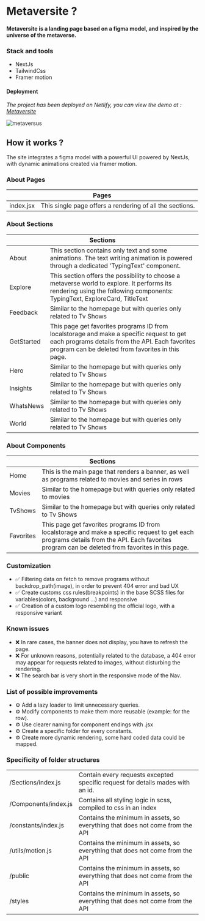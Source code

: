 <h1> Metaversite ? </h1>

<h4> Metaversite is a landing page based on a figma model, and inspired by the universe of the metaverse. </h4>

<h3>Stack and tools</h3>
<ul>
  <li>NextJs</li>
  <li>TailwindCss</li>
  <li>Framer motion</li>
</ul>
<h4>Deployment</h4>
<p><em>The project has been deployed on Netlify, you can view the demo at : <a href="https://precious-malabi-33d670.netlify.app">Metaversite</a></em></p>


![metaversus](https://user-images.githubusercontent.com/101059956/217273043-905ef7ba-8e3a-4735-b0a3-7f997595be1a.png)


<h2>How it works ?</h2>
<p>The site integrates a figma model with a powerful UI powered by NextJs, with dynamic animations created via framer motion. </p>

<h3>About Pages</h3>
<table>
    <thead>
        <tr>
            <th colspan="2">Pages</th>
        </tr>
    </thead>
    <tbody>
        <tr>
            <td>index.jsx</td>
            <td>This single page offers a rendering of all the sections. </td>
        </tr>
    </tbody>
</table>

<h3>About Sections</h3>

<table>
    <thead>
        <tr>
            <th colspan="2">Sections</th>
        </tr>
    </thead>
    <tbody>
        <tr>
            <td>About</td>
            <td>This section contains only text and some animations. The text writing animation is powered through a dedicated 'TypingText' component.</td>
        </tr>
         <tr>
            <td>Explore</td>
            <td>This section offers the possibility to choose a metaverse world to explore. It performs its rendering using the following components: TypingText, ExploreCard, TitleText</td>
        </tr>
         <tr>
            <td>Feedback</td>
            <td>Similar to the homepage but with queries only related to Tv Shows</td>
        </tr>
         <tr>
            <td>GetStarted</td>
            <td>This page get favorites programs ID from localstorage and make a specific request to get each programs details from the API. Each favorites program can be deleted from favorites in this page.</td>
        </tr>
        <tr>
            <td>Hero</td>
            <td>Similar to the homepage but with queries only related to Tv Shows</td>
        </tr>
        <tr>
            <td>Insights</td>
            <td>Similar to the homepage but with queries only related to Tv Shows</td>
        </tr>
        <tr>
            <td>WhatsNews</td>
            <td>Similar to the homepage but with queries only related to Tv Shows</td>
        </tr>
        <tr>
            <td>World</td>
            <td>Similar to the homepage but with queries only related to Tv Shows</td>
        </tr>
    </tbody>
</table>

<h3>About Components</h3>

<table>
    <thead>
        <tr>
            <th colspan="2">Sections</th>
        </tr>
    </thead>
    <tbody>
        <tr>
            <td>Home</td>
            <td>This is the main page that renders a banner, as well as programs related to movies and series in rows</td>
        </tr>
         <tr>
            <td>Movies</td>
            <td>Similar to the homepage but with queries only related to movies</td>
        </tr>
         <tr>
            <td>TvShows</td>
            <td>Similar to the homepage but with queries only related to Tv Shows</td>
        </tr>
         <tr>
            <td>Favorites</td>
            <td>This page get favorites programs ID from localstorage and make a specific request to get each programs details from the API. Each favorites program can be deleted from favorites in this page.</td>
        </tr>
    </tbody>
</table>

<h3>Customization</h3>
<ul>
  <li>✅ Filtering data on fetch to remove programs without backdrop_path(image), in order to prevent 404 error and bad UX </li>
  <li>✅ Create customs css rules(breakpoints) in the base SCSS files for variables(colors, background ...) and responsive </li>
  <li>✅ Creation of a custom logo resembling the official logo, with a responsive variant </li>
</ul>

<h3>Known issues</h3>
<ul>
  <li>❌ In rare cases, the banner does not display, you have to refresh the page. </li>
  <li>❌ For unknown reasons, potentially related to the database, a 404 error may appear for requests related to images, without disturbing the rendering. </li>
  <li>❌ The search bar is very short in the responsive mode of the Nav. </li>
</ul>

<h3>List of possible improvements</h3>
<ul>
  <li>⚙️ Add a lazy loader to limit unnecessary queries. </li>
  <li>⚙️ Modify components to make them more reusable (example: for the row). </li>
  <li>⚙️ Use clearer naming for component endings with .jsx </li>
  <li>⚙️ Create a specific folder for every constants.</li>
  <li>⚙️ Create more dynamic rendering, some hard coded data could be mapped.</li>
</ul>
<h3>Specificity of folder structures</h3>

<table>
    <tbody>
        <tr>
            <td>/Sections/index.js</td>
            <td>Contain every requests excepted specific request for details mades with an id.</td>
        </tr>
         <tr>
            <td>/Components/index.js</td>
            <td>Contains all styling logic in scss, compiled to css in an index</td>
        </tr>
         <tr>
            <td>/constants/index.js</td>
            <td>Contains the minimum in assets, so everything that does not come from the API</td>
        </tr>
        <tr>
            <td>/utils/motion.js</td>
            <td>Contains the minimum in assets, so everything that does not come from the API</td>
        </tr>
        <tr>
            <td>/public</td>
            <td>Contains the minimum in assets, so everything that does not come from the API</td>
        </tr>
        <tr>
            <td>/styles</td>
            <td>Contains the minimum in assets, so everything that does not come from the API</td>
        </tr>
    </tbody>
</table>
